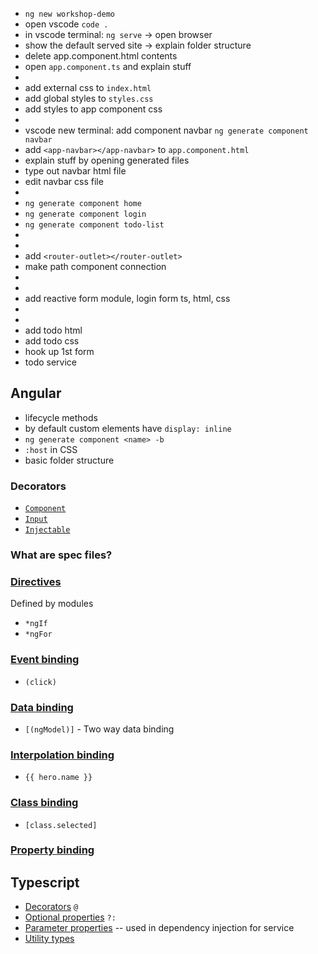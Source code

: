 - `ng new workshop-demo`
- open vscode `code .`
- in vscode terminal: `ng serve` -> open browser
- show the default served site -> explain folder structure
- delete app.component.html contents
- open `app.component.ts` and explain stuff
-
- add external css to `index.html`
- add global styles to `styles.css`
- add styles to app component css
-
- vscode new terminal: add component navbar `ng generate component navbar`
- add `<app-navbar></app-navbar>` to `app.component.html`
- explain stuff by opening generated files
- type out navbar html file
- edit navbar css file
- 
- `ng generate component home`
- `ng generate component login`
- `ng generate component todo-list`
-
-
- add `<router-outlet></router-outlet>` 
- make path component connection
- 
-
- add reactive form module, login form ts, html, css
-
-
- add todo html
- add todo css
- hook up 1st form 
- todo service



## Angular

- lifecycle methods
- by default custom elements have `display: inline`
- `ng generate component <name> -b`
- `:host` in CSS
- basic folder structure

### Decorators
- [`Component`](https://angular.io/api/core/Component)
- [`Input`](https://angular.io/api/core/Input)
- [`Injectable`](https://angular.io/api/core/Injectable)
  
### What are spec files?
  
### [Directives](https://angular.io/guide/built-in-directives#built-in-structural-directives)

Defined by modules

-  `*ngIf`
-  `*ngFor`
  
### [Event binding](https://angular.io/guide/event-binding)
  
-  `(click)`
  
### [Data binding](https://angular.io/guide/two-way-binding)
  
-  `[(ngModel)]` - Two way data binding

### [Interpolation binding](https://angular.io/guide/interpolation)

- `{{ hero.name }}`
  
### [Class binding](https://angular.io/guide/class-binding)
  
-  `[class.selected]`
  
### [Property binding](https://angular.io/guide/property-binding)
  
  
## Typescript
  
- [Decorators](https://www.typescriptlang.org/docs/handbook/decorators.html) `@`
- [Optional properties](https://www.typescriptlang.org/docs/handbook/2/objects.html#optional-properties) `?:`
- [Parameter properties](https://www.typescriptlang.org/docs/handbook/2/classes.html#parameter-properties) -- used in dependency injection for service
- [Utility types](https://www.typescriptlang.org/docs/handbook/utility-types.html)